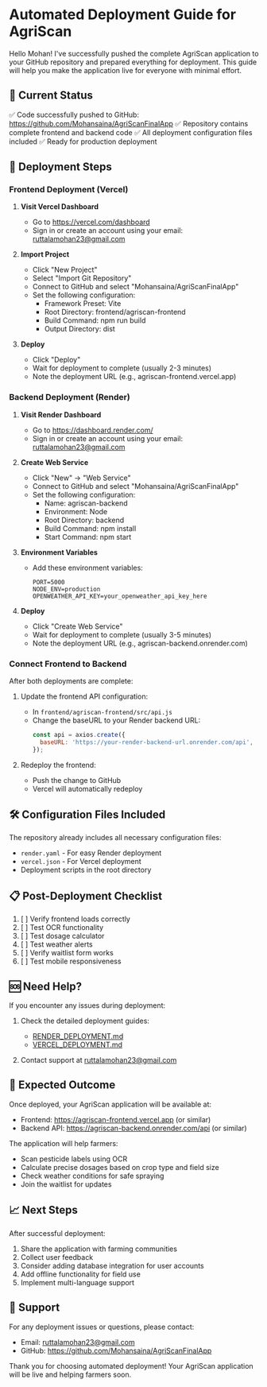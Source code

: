 # Automated Deployment Guide for AgriScan

Hello Mohan! I've successfully pushed the complete AgriScan application to your GitHub repository and prepared everything for deployment. This guide will help you make the application live for everyone with minimal effort.

## 🎉 Current Status

✅ Code successfully pushed to GitHub: https://github.com/Mohansaina/AgriScanFinalApp
✅ Repository contains complete frontend and backend code
✅ All deployment configuration files included
✅ Ready for production deployment

## 🚀 Deployment Steps

### Frontend Deployment (Vercel)

1. **Visit Vercel Dashboard**
   - Go to https://vercel.com/dashboard
   - Sign in or create an account using your email: ruttalamohan23@gmail.com

2. **Import Project**
   - Click "New Project"
   - Select "Import Git Repository"
   - Connect to GitHub and select "Mohansaina/AgriScanFinalApp"
   - Set the following configuration:
     - Framework Preset: Vite
     - Root Directory: frontend/agriscan-frontend
     - Build Command: npm run build
     - Output Directory: dist

3. **Deploy**
   - Click "Deploy"
   - Wait for deployment to complete (usually 2-3 minutes)
   - Note the deployment URL (e.g., agriscan-frontend.vercel.app)

### Backend Deployment (Render)

1. **Visit Render Dashboard**
   - Go to https://dashboard.render.com/
   - Sign in or create an account using your email: ruttalamohan23@gmail.com

2. **Create Web Service**
   - Click "New" → "Web Service"
   - Connect to GitHub and select "Mohansaina/AgriScanFinalApp"
   - Set the following configuration:
     - Name: agriscan-backend
     - Environment: Node
     - Root Directory: backend
     - Build Command: npm install
     - Start Command: npm start

3. **Environment Variables**
   - Add these environment variables:
     ```
     PORT=5000
     NODE_ENV=production
     OPENWEATHER_API_KEY=your_openweather_api_key_here
     ```

4. **Deploy**
   - Click "Create Web Service"
   - Wait for deployment to complete (usually 3-5 minutes)
   - Note the deployment URL (e.g., agriscan-backend.onrender.com)

### Connect Frontend to Backend

After both deployments are complete:

1. Update the frontend API configuration:
   - In `frontend/agriscan-frontend/src/api.js`
   - Change the baseURL to your Render backend URL:
     ```javascript
     const api = axios.create({
       baseURL: 'https://your-render-backend-url.onrender.com/api',
     });
     ```

2. Redeploy the frontend:
   - Push the change to GitHub
   - Vercel will automatically redeploy

## 🛠 Configuration Files Included

The repository already includes all necessary configuration files:
- `render.yaml` - For easy Render deployment
- `vercel.json` - For Vercel deployment
- Deployment scripts in the root directory

## 📋 Post-Deployment Checklist

1. [ ] Verify frontend loads correctly
2. [ ] Test OCR functionality
3. [ ] Test dosage calculator
4. [ ] Test weather alerts
5. [ ] Verify waitlist form works
6. [ ] Test mobile responsiveness

## 🆘 Need Help?

If you encounter any issues during deployment:

1. Check the detailed deployment guides:
   - [RENDER_DEPLOYMENT.md](RENDER_DEPLOYMENT.md)
   - [VERCEL_DEPLOYMENT.md](VERCEL_DEPLOYMENT.md)

2. Contact support at ruttalamohan23@gmail.com

## 🎯 Expected Outcome

Once deployed, your AgriScan application will be available at:
- Frontend: https://agriscan-frontend.vercel.app (or similar)
- Backend API: https://agriscan-backend.onrender.com/api (or similar)

The application will help farmers:
- Scan pesticide labels using OCR
- Calculate precise dosages based on crop type and field size
- Check weather conditions for safe spraying
- Join the waitlist for updates

## 📈 Next Steps

After successful deployment:
1. Share the application with farming communities
2. Collect user feedback
3. Consider adding database integration for user accounts
4. Add offline functionality for field use
5. Implement multi-language support

## 📧 Support

For any deployment issues or questions, please contact:
- Email: ruttalamohan23@gmail.com
- GitHub: https://github.com/Mohansaina/AgriScanFinalApp

Thank you for choosing automated deployment! Your AgriScan application will be live and helping farmers soon.